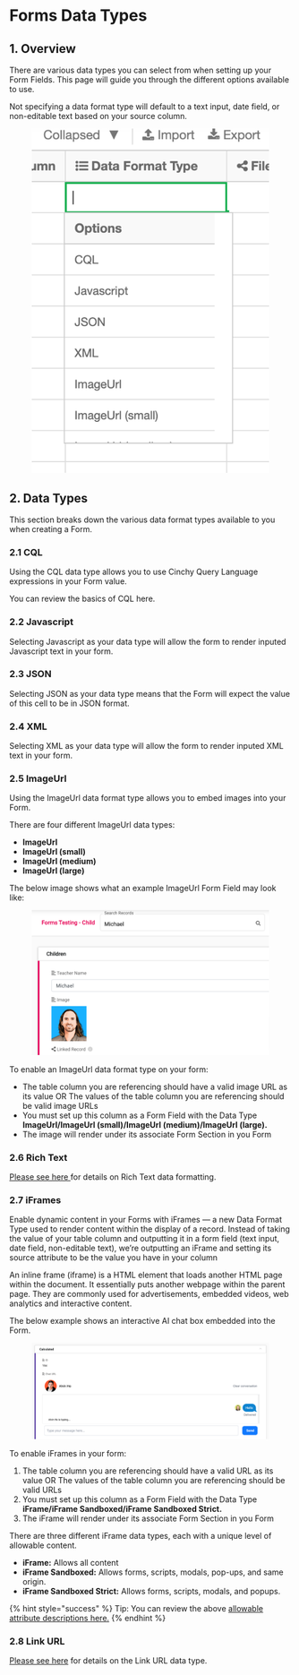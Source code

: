 # Forms Data Types

## 1. Overview

There are various data types you can select from when setting up your Form Fields. This page will guide you through the different options available to use.

Not specifying a data format type will default to a text input, date field, or non-editable text based on your source column.

<figure><img src="../.gitbook/assets/image (73).png" alt=""><figcaption></figcaption></figure>

## 2. Data Types

This section breaks down the various data format types available to you when creating a Form.

### 2.1 CQL

Using the CQL data type allows you to use Cinchy Query Language expressions in your Form value.

You can review the basics of CQL here.

### 2.2 Javascript

Selecting Javascript as your data type will allow the form to render inputed Javascript text in your form.

### 2.3 JSON

Selecting JSON as your data type means that the Form will expect the value of this cell to be in JSON format.

### 2.4 XML

Selecting XML as your data type will allow the form to render inputed XML text in your form.

### 2.5 ImageUrl

Using the ImageUrl data format type allows you to embed images into your Form.

There are four different ImageUrl data types:

* **ImageUrl**
* **ImageUrl (small)**
* **ImageUrl (medium)**
* **ImageUrl (large)**



The below image shows what an example ImageUrl Form Field may look like:

<figure><img src="../.gitbook/assets/image (81).png" alt=""><figcaption></figcaption></figure>

To enable an ImageUrl data format type on your form:

* The table column you are referencing should have a valid image URL as its value OR The values of the table column you are referencing should be valid image URLs
* You must set up this column as a Form Field with the Data Type **ImageUrl/ImageUrl (small)/ImageUrl (medium)/ImageUrl (large).**
* The image will render under its associate Form Section in you Form

### 2.6 Rich Text

[Please see here ](meta-forms-builders-guides/rich-text-editing-in-forms.md)for details on Rich Text data formatting.

### 2.7 iFrames

Enable dynamic content in your Forms with iFrames — a new Data Format Type used to render content within the display of a record. Instead of taking the value of your table column and outputting it in a form field (text input, date field, non-editable text), we’re outputting an iFrame and setting its source attribute to be the value you have in your column

An inline frame (iframe) is a HTML element that loads another HTML page within the document. It essentially puts another webpage within the parent page. They are commonly used for advertisements, embedded videos, web analytics and interactive content.&#x20;

The below example shows an interactive AI chat box embedded into the Form.

<figure><img src="../.gitbook/assets/image (601).png" alt=""><figcaption></figcaption></figure>

To enable iFrames in your form:

1. The table column you are referencing should have a valid URL as its value OR The values of the table column you are referencing should be valid URLs
2. You must set up this column as a Form Field with the Data Type **iFrame/iFrame Sandboxed/iFrame Sandboxed Strict.**
3. The iFrame will render under its associate Form Section in you Form

There are three different iFrame data types, each with a unique level of allowable content.

* **iFrame:** Allows all content
* **iFrame Sandboxed:** Allows forms, scripts, modals, pop-ups, and same origin.
* **iFrame Sandboxed Strict:** Allows forms, scripts, modals, and popups.

{% hint style="success" %}
Tip: You can review the above [allowable attribute descriptions here.](https://developer.mozilla.org/en-US/docs/Web/HTML/Element/iframe)
{% endhint %}

### 2.8 Link URL

[Please see here](broken-reference) for details on the Link URL data type.
